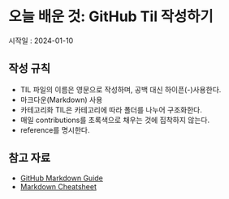 # 오늘 배운 것: GitHub Til 작성하기

시작일 : 2024-01-10

## 작성 규칙

- TIL 파일의 이름은 영문으로 작성하며, 공백 대신 하이픈(-)사용한다.
- 마크다운(Markdown) 사용
- 카테고리화 TIL은 카테고리에 따라 폴더를 나누어 구조화한다.
- 매일 contributions를 초록색으로 채우는 것에 집착하지 않는다.
- reference를 명시한다.

## 참고 자료

- [GitHub Markdown Guide](https://guides.github.com/features/mastering-markdown/)
- [Markdown Cheatsheet](https://www.markdownguide.org/cheat-sheet/)
